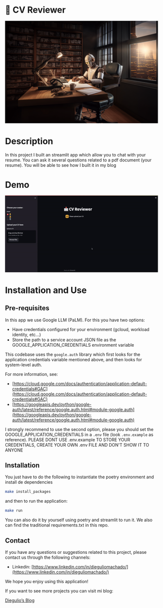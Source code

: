 # 🤖 CV Reviewer

![cv-assistant.png](statics/cv-assistant.png)

# Description

In this project I built an streamlit app which allow you to chat with your resume. You can ask it several questions related to a pdf document (your resume). You will be able to see how I built it in my blog

# Demo

![cv-assitant-demo.gif](statics/cv-assitant-demo.gif)

# Installation and Use

## Pre-requisites

In this app we use Google LLM (PaLM). For this you have two options:

- Have credentials configured for your environment (gcloud, workload identity, etc...)
- Store the path to a service account JSON file as the GOOGLE_APPLICATION_CREDENTIALS environment variable

This codebase uses the `google.auth` library which first looks for the application credentials variable mentioned above, and then looks for system-level auth.

For more information, see:

- [https://cloud.google.com/docs/authentication/application-default-credentials#GAC](https://cloud.google.com/docs/authentication/application-default-credentials#GAC)
- [https://googleapis.dev/python/google-auth/latest/reference/google.auth.html#module-google.auth](https://googleapis.dev/python/google-auth/latest/reference/google.auth.html#module-google.auth)

I strongly recommend to use the second option, please you should set the GOOGLE_APPLICATION_CREDENTIALS in a `.env` file (look `.env.example` as reference). PLEASE DONT USE .env.example TO STORE YOUR CREDENTIALS, CREATE YOUR OWN .env FILE AND DON'T SHOW IT TO ANYONE

## Installation

You just have to do the following to instantiate the poetry environment and install de dependencies

```bash
make install_packages
```

and then to run the application:

```bash
make run
```

You can also do it by yourself using poetry and streamlit to run it. We also can find the traditional requirements.txt in this repo.

## Contact

If you have any questions or suggestions related to this project, please contact us through the following channels:

- Linkedin: [https://www.linkedin.com/in/dieguliomachado/](https://www.linkedin.com/in/dieguliomachado/)

We hope you enjoy using this application!

If you want to see more projects you can visit mi blog: 

[Diegulio’s Blog](https://diegulio.github.io/)